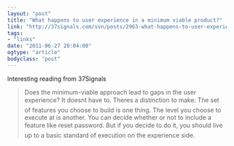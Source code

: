 ```yaml
---
layout: "post"
title: "What happens to user experience in a minimum viable product?"
link: "http://37signals.com/svn/posts/2963-what-happens-to-user-experience-in-a-minimum-viable-product"
tags: 
- "links"
date: "2011-06-27 20:04:00"
ogtype: "article"
bodyclass: "post"
---
```


Interesting reading from 37Signals

> Does the minimum-viable approach lead to gaps in the user experience? It doesnt have to. Theres a distinction to make: The set of features you choose to build is one thing. The level you choose to execute at is another. You can decide whether or not to include a feature like reset password. But if you decide to do it, you should live up to a basic standard of execution on the experience side.